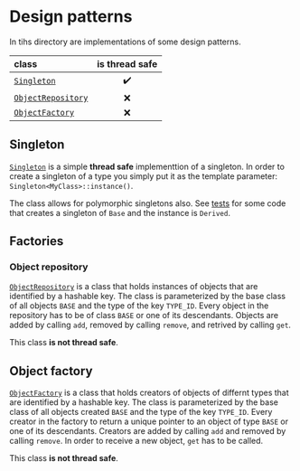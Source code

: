 # Design patterns

In tihs directory are implementations of some design patterns.

| class                                              |   is thread safe   |
| :------------------------------------------------- | :----------------: |
| [`Singleton`](./singleton/Singleton.h)             | :heavy_check_mark: |
| [`ObjectRepository`](./factory/ObjectRepository.h) |        :x:         |
| [`ObjectFactory`](./factory/ObjectFactory.h)       |        :x:         |

## Singleton

[`Singleton`](./singleton/Singleton.h) is a simple **thread safe** implementtion of a singleton. In
order to create a singleton of a type you simply put it as the template parameter:
`Singleton<MyClass>::instance()`.

The class allows for polymorphic singletons also. See
[tests](/test/brasa/patterns/singleton/SingletonTest.cpp) for some code that creates a singleton of
`Base` and the instance is `Derived`.

## Factories

### Object repository

[`ObjectRepository`](./factory/ObjectRepository.h) is a class that holds instances of objects that
are identified by a hashable key. The class is parameterized by the base class of all objects `BASE`
and the type of the key `TYPE_ID`. Every object in the repository has to be of class `BASE` or one
of its descendants. Objects are added by calling `add`, removed by calling `remove`, and retrived by calling `get`.

This class **is not thread safe**.

## Object factory

[`ObjectFactory`](./factory/ObjectFactory.h) is a class that holds creators of objects of differnt
types that are identified by a hashable key. The class is parameterized by the base class of all
objects created `BASE` and the type of the key `TYPE_ID`. Every creator in the factory to return a
unique pointer to an object of type `BASE` or one of its descendants. Creators are added by calling
`add` and removed by calling `remove`. In order to receive a new object, `get` has to be called.

This class **is not thread safe**.
